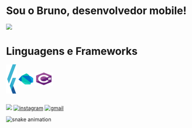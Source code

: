 # Sou o Bruno, desenvolvedor mobile!
  
<div>
 <a href="https://github.com/brunodeev">
 <img height="150em" src="https://github-readme-stats-eight-theta.vercel.app/api?username=brunodeev&show_icons=true&theme=dark&count_private=true&hide=stars"/><a/>
</div>
  
# Linguagens e Frameworks
<div>
  <img align="center" alt="Bruno-Flutter" height="80" width="30" src="https://github.com/devicons/devicon/blob/master/icons/flutter/flutter-original.svg" />
  <img align="center" alt="Bruno-Dart" height="30" width="40" src="https://github.com/devicons/devicon/blob/master/icons/dart/dart-original.svg" />
  <img align="center" alt="Bruno-Csharp" height="35" width="50" src="https://raw.githubusercontent.com/devicons/devicon/master/icons/csharp/csharp-original.svg">
</div>

  ##
  
<div>
  <a href="https://www.linkedin.com/in/brunodeev/" target="_blank"><img src="https://img.shields.io/badge/-LinkedIn-%230077B5?style=for-the-badge&logo=linkedin&logoColor=white" target="_blank"></a>
  <a href="https://www.instagram.com/brunobse/" target="_blank"><img height="29" alt="instagram" src="https://img.shields.io/badge/-Instagram-%23E4405F?style=for-the-badge&logo=instagram&logoColor=white" target="_blank"></a>
  <a href="mailto:bcgmeireles@gmail.com"><img height="29" alt="gmail" src="https://img.shields.io/badge/-Gmail-%23333?style=for-the-badge&logo=gmail&logoColor=white" target="_blank"></a>
  
  ![snake animation](https://raw.githubusercontent.com/anic4cio/anic4cio/output/github-contribution-grid-snake-dark.svg)
  
</div>
